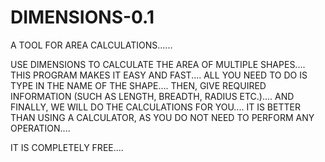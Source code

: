 # DIMENSIONS-0.1
A TOOL FOR AREA CALCULATIONS......

USE DIMENSIONS TO CALCULATE THE AREA OF MULTIPLE SHAPES....
THIS PROGRAM MAKES IT EASY AND FAST....
ALL YOU NEED TO DO IS TYPE IN THE NAME OF THE SHAPE....
THEN, GIVE REQUIRED INFORMATION (SUCH AS LENGTH, BREADTH, RADIUS ETC.)....
AND FINALLY, WE WILL DO THE CALCULATIONS FOR YOU....
IT IS BETTER THAN USING A CALCULATOR, AS YOU DO NOT NEED TO PERFORM ANY OPERATION....

IT IS COMPLETELY FREE....
